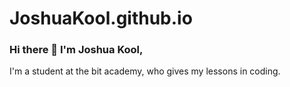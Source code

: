 # JoshuaKool.github.io
### Hi there 👋 I'm Joshua Kool,


I'm a student at the bit academy, who gives my lessons in coding.
